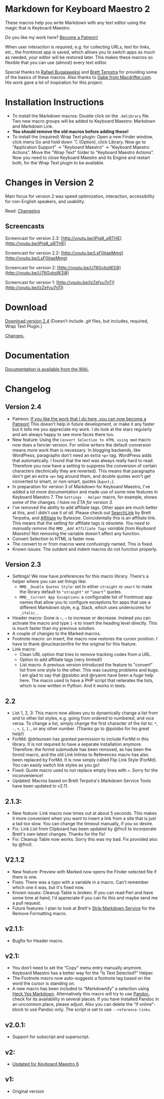 Markdown for Keyboard Maestro 2
===============================

These macros help you write Markdown with any text editor using the magic that is Keyboard Maestro.

Do you like my work here? [Become a Patreon!](https://www.patreon.com/posts/4360980)

When user interaction is required, e.g. for collecting URLs, text for links, etc., the frontmost app is saved, which allows you to switch apps as much as needed, your editor will be restored later. This makes these macros so flexible that you can use (almost) every text editor.

Special thanks to [Rafael Bugajaweksi](https://github.com/rbugajewski/) and [Brett Terpstra](http://brettterpstra.com) for providing some of the basics of these macros. Also thanks to [Gabe from Macdrifter.com](http://macdrifter.com). His work gave a lot of inspiration for this project.

# Installation Instructions #

* To install the Markdown macros: Double click on the `.kmlibrary` file. Two new macro groups will be added to Keyboard Maestro: Markdown and Markdown Link.
* **You should remove the old macros before adding these!**
* To install the (required) Wrap Text plugin: Open a new Finder window, click menu Go and hold down ⌥ (Option), click Library. Now go to "Application Support" → "Keyboard Maestro" → "Keyboard Maestro Actions". Move the "Wrap Text" folder to "Keyboard Maestro Actions”. Now you need to close Keyboard Maestro and its Engine and restart both, for the Wrap Text plugin to be available.

# Changes in Version 2 #

Main focus for version 2 was speed optimization, interaction, accessibility for non-English speakers, and usability.

Read: [Changelog](https://github.com/Zettt/km-markdown-library/wiki/Changes)

## Screencasts ##

Screencast for version 2.3: [http://youtu.be/iPig8_pRTHE](http://youtu.be/iPig8_pRTHE)

Screencast for version 2.2: [http://youtu.be/LsF0jtaeMmg](http://youtu.be/LsF0jtaeMmg)

Screencast for version 2: [http://youtu.be/U76GvbsW2i8](http://youtu.be/U76GvbsW2i8)

Screencast for version 1: [http://youtu.be/IzZefvu7nTI](http://youtu.be/IzZefvu7nTI)

# Download #

[Download version 2.4](https://app.box.com/s/ktmh1wcv9vkj6g9wfn2rxm8itb00odz8) (Doesn’t include .git files, but includes, required, Wrap Text Plugin.)

[Changes.](https://github.com/Zettt/km-markdown-library/wiki/Changes)

# Documentation #

[Documentation is available from the Wiki.](https://github.com/Zettt/km-markdown-library/wiki "Home · Zettt/km-markdown-library Wiki")

# Changelog #

## Version 2.4 ##

* Patreon: [If you like the work that I do here, you can now become a Patreon!](https://www.patreon.com/posts/4360980) This doesn't help in future development, or make it any faster but it tells me you appreciate my work. I do look at the stars regularly and am always happy to see more faces there too.
* New feature: Using the `Convert Selection to HTML using mmd` macro now does a fancier version. For online writers the default conversion means more work than is necessary. In blogging backends, like WordPress, paragraphs don't need an extra `<p>` tag. WordPress adds that automatically. I found that the text was always really hard to read. Therefore you now have a setting to suppress the conversion of certain characters (technically they are reverted). This means that paragraphs don't get an extra `<p>` tag around them, and double quotes won't get converted to smart, or non-smart, quotes (`&quot;`).
* In preparation for version 3 of Markdown for Keyboard Maestro, I've added a lot more documentation and made use of some new features in Keyboard Maestro 7. The `Settings - Helper` macro, for example, shows some of the changes. *I have no ETA for version 3.*
* I've removed the ability to add affiliate tags. Other apps are much better at this, and I didn't use it *at all*. Please check out [SearchLink](http://brettterpstra.com/projects/searchlink/) by Brett Terpstra, and [Affiliate](https://geo.itunes.apple.com/de/app/affiliate/id789724698?at=1l3vpUb&ct=github&l=en&mt=12) by Bytesize. Coincidentally this is an affiliate link. This means that the setting for affiliate tags is obsolete. *You need to manually remove the `MMD__Add Affiliate Tags` variable from Keyboard Maestro!* Not removing the variable doesn't affect any function.
* Convert Selection to HTML is faster now.
* The convert to or from macros were confusingly named. This is fixed.
* Known issues: The outdent and indent macros do not function properly.

## Version 2.3 ##

* Settings! We now have preferences for this macro library. There's a helper where you can set things like:
    * `MMD__Double Quotes Style`: set to either `straight` or `smart` to make the library default to `"straight"` or `“smart”` quotes.
    * `MMD__Current App Exceptions`: a configurable list of frontmost app names that allow you to configure exceptions for apps that use a different Markdown style, e.g. Slack, which uses underscores for `_italic_`.
* Header macro: Gone is `←`, `→` to increase or decrease. Instead you can activate the macro and type `1-6` to insert the heading level directly. This is *much* faster than my previous solution.
* A couple of changes to the Marked macros.
* Footnote macro: on insert, the macro now restores the cursor position. I have to thank @nuclearzenfire for the original for this feature.
* Link macro:
    * Clean URL option that tries to remove tracking codes from a URL.
    * Option to add affiliate tags (very limited!)
	* List macro: A previous version introduced the feature to "convert" list from one style to the other. This was causing problems and bugs. I am glad to say that @pslobo and @ryanm have been a *huge* help here. The macro used to have a PHP script that reiterates the lists, which is now written in Python. And it works in tests.

## 2.2 ##

* List 1, 2, 3: This macro now allows you to dynamically change a list from and to other list styles, e.g. going from ordered to numbered, and vice versa. To change a list, simply change the first character of the list to: `*`, `-`, `+`, `1`, `1.`, or any other number. (Thanks go to @pslobo for his great help!)
* ForMd: @drbunsen has granted permission to include ForMd in this library. It is not required to have a separate installation anymore. Therefore: the formd submodule has been removed, as has been the formd macro, and the old Link Inlines to References macro has also been replaced by ForMd. It is now simply called Flip Link Style (ForMd). You can easily switch link styles as you go!
* Fixed: Quote macro used to not replace empty lines with `>`. Sorry for the inconvenience!
* Updated: Macros based on Brett Terpstra's Markdown Service Tools have been updated to v2.11.

## 2.1.3: ##

* New feature: Link macro now times out at about 5 seconds. This makes it more convenient when you want to insert a link from a site that is just a tad too slow. You can change the timeout manually, if you so desire.
* Fix: Link List from Clipboard has been updated by @fncll to incorporate Brett's own latest changes. Thanks for the fix!
* Fix: Cleanup Table now works. Sorry this was my bad. Fix provided also by @fncll.

## V2.1.2 ##

* New feature: Preview with Marked now opens the Finder selected file if there is one.
* Fixes: There was a typo with a variable in a macro. Can't remember which one it was, but it's fixed now.
* Known issues: Cleanup Table is broken. If you can read Perl and have some time at hand, I'd appreciate if you can fix this and maybe send me a pull request.
* Future features: I plan to look at Brett's [Strip Markdown Service](http://brettterpstra.com/2013/10/18/a-markdown-service-to-strip-markdown/) for the Remove Formatting macro.

## v2.1.1: ##

* Bugfix for Header macro.

## v2.1: ##

* You don’t need to set the “Copy” menu entry manually anymore. Keyboard Maestro has a better way for the “Is Text Selected?” Helper.
* The Footnote macro now auto-suggests a footnote tag based on the word the cursor is standing on.
* A new macro has been included to “Markdownify” a selection using [Heck Yes Markdown](http://heckyesmarkdown.com "Heck Yes Markdown"). Alternatively this macro will try to use [Pandoc](http://johnmacfarlane.net/pandoc/ "Pandoc - About pandoc"), check for its availability in several places. If you have installed Pandoc in an uncommon place, please adjust. Also you can delete the “if online”-block to use Pandoc only. The script is set to use `--reference-links`.

## v2.0.1: ##

* Support for subscript and superscript.

## v2: ##

* [Updated for Keyboard Maestro 6](https://github.com/Zettt/km-markdown-library/wiki/Changes-in-Version-2-and-2.1 "Changes in Version 2 and 2.1")

## v1: ##

* Original version
